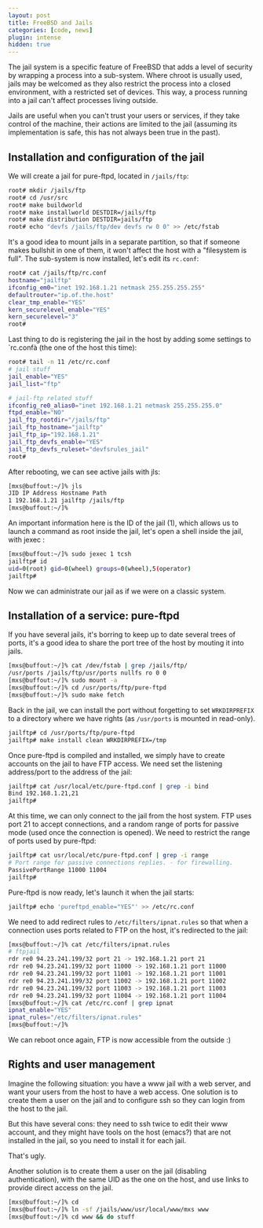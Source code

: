 ```yaml
---
layout: post
title: FreeBSD and Jails
categories: [code, news]
plugin: intense
hidden: true
---
```


The jail system is a specific feature of FreeBSD that adds a level of
security by wrapping a process into a sub-system. Where chroot is
usually used, jails may be welcomed as they also restrict the process
into a closed environment, with a restricted set of devices. This way,
a process running into a jail can't affect processes living outside.

Jails are useful when you can't trust your users or services, if they
take control of the machine, their actions are limited to the jail
(assuming its implementation is safe, this has not always been true in
the past).

## Installation and configuration of the jail

We will create a jail for pure-ftpd, located in `/jails/ftp`:

```bash
root# mkdir /jails/ftp
root# cd /usr/src
root# make buildworld
root# make installworld DESTDIR=/jails/ftp
root# make distribution DESTDIR=jails/ftp
root# echo "devfs /jails/ftp/dev devfs rw 0 0" >> /etc/fstab
```

It's a good idea to mount jails in a separate partition, so that if
someone makes bullshit in one of them, it won't affect the host with a
"filesystem is full". The sub-system is now installed, let's edit its
`rc.conf`:

```bash
root# cat /jails/ftp/rc.conf
hostname="jailftp"
ifconfig_em0="inet 192.168.1.21 netmask 255.255.255.255"
defaultrouter="ip.of.the.host"
clear_tmp_enable="YES"
kern_securelevel_enable="YES"
kern_securelevel="3"
root#
```

Last thing to do is registering the jail in the host by adding some
settings to `rc.confà (the one of the host this time):

```bash
root# tail -n 11 /etc/rc.conf
# jail stuff
jail_enable="YES"
jail_list="ftp"

# jail-ftp related stuff
ifconfig_re0_alias0="inet 192.168.1.21 netmask 255.255.255.0"
ftpd_enable="NO"
jail_ftp_rootdir="/jails/ftp"
jail_ftp_hostname="jailftp"
jail_ftp_ip="192.168.1.21"
jail_ftp_devfs_enable="YES"
jail_ftp_devfs_ruleset="devfsrules_jail"
root# 
```

After rebooting, we can see active jails with jls:

```bash
[mxs@buffout:~/]% jls
JID IP Address Hostname Path
1 192.168.1.21 jailftp /jails/ftp
[mxs@buffout:~/]%
```

An important information here is the ID of the jail (1), which allows
us to launch a command as root inside the jail, let's open a shell
inside the jail, with jexec :

```bash
[mxs@buffout:~/]% sudo jexec 1 tcsh
jailftp# id
uid=0(root) gid=0(wheel) groups=0(wheel),5(operator)
jailftp# 
```

Now we can administrate our jail as if we were on a classic system.

## Installation of a service: pure-ftpd

If you have several jails, it's borring to keep up to date several
trees of ports, it's a good idea to share the port tree of the host by
mouting it into jails.

```bash
[mxs@buffout:~/]% cat /dev/fstab | grep /jails/ftp/
/usr/ports /jails/ftp/usr/ports nullfs ro 0 0
[mxs@buffout:~/]% sudo mount -a
[mxs@buffout:~/]% cd /usr/ports/ftp/pure-ftpd
[mxs@buffout:~/]% sudo make fetch
```

Back in the jail, we can install the port without forgetting to set
`WRKDIRPREFIX` to a directory where we have rights (as `/usr/ports` is
mounted in read-only).

```bash
jailftp# cd /usr/ports/ftp/pure-ftpd
jailftp# make install clean WRKDIRPREFIX=/tmp
```

Once pure-ftpd is compiled and installed, we simply have to create
accounts on the jail to have FTP access. We need set the listening
address/port to the address of the jail:

```bash
jailftp# cat /usr/local/etc/pure-ftpd.conf | grep -i bind
Bind 192.168.1.21,21
jailftp#
```

At this time, we can only connect to the jail from the host system.
FTP uses port 21 to accept connections, and a random range of ports
for passive mode (used once the connection is opened). We need to
restrict the range of ports used by pure-ftpd:

```bash
jailftp# cat usr/local/etc/pure-ftpd.conf | grep -i range
# Port range for passive connections replies. - for firewalling.
PassivePortRange 11000 11004
jailftp#
```

Pure-ftpd is now ready, let's launch it when the jail starts:

```bash
jailftp# echo 'pureftpd_enable="YES"' >> /etc/rc.conf
```

We need to add redirect rules to `/etc/filters/ipnat.rules` so that
when a connection uses ports related to FTP on the host, it's
redirected to the jail:

```bash
[mxs@buffout:~/]% cat /etc/filters/ipnat.rules
# ftpjail
rdr re0 94.23.241.199/32 port 21 -> 192.168.1.21 port 21
rdr re0 94.23.241.199/32 port 11000 -> 192.168.1.21 port 11000
rdr re0 94.23.241.199/32 port 11001 -> 192.168.1.21 port 11001
rdr re0 94.23.241.199/32 port 11002 -> 192.168.1.21 port 11002
rdr re0 94.23.241.199/32 port 11003 -> 192.168.1.21 port 11003
rdr re0 94.23.241.199/32 port 11004 -> 192.168.1.21 port 11004
[mxs@buffout:~/]% cat /etc/rc.conf | grep ipnat
ipnat_enable="YES"
ipnat_rules="/etc/filters/ipnat.rules"
[mxs@buffout:~/]%
```

We can reboot once again, FTP is now accessible from the outside :)

## Rights and user management

Imagine the following situation: you have a www jail with a web
server, and want your users from the host to have a web access. One
solution is to create them a user on the jail and to configure ssh so
they can login from the host to the jail.

But this have several cons: they need to ssh twice to edit their www
account, and they might have tools on the host (emacs?) that are not
installed in the jail, so you need to install it for each jail.

That's ugly.

Another solution is to create them a user on the jail (disabling
authentication), with the same UID as the one on the host, and use
links to provide direct access on the jail.

```bash
[mxs@buffout:~/]% cd
[mxs@buffout:~/]% ln -sf /jails/www/usr/local/www/mxs www
[mxs@buffout:~/]% cd www && do stuff
```
